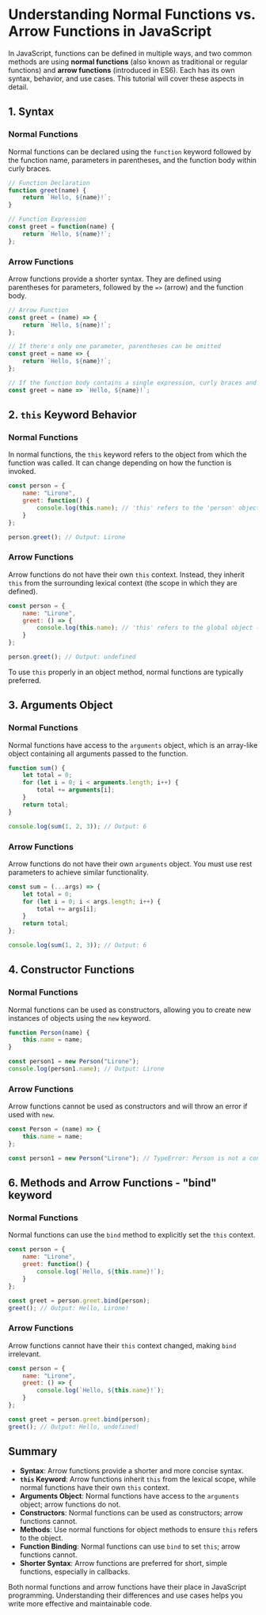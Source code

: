 
# Understanding Normal Functions vs. Arrow Functions in JavaScript

In JavaScript, functions can be defined in multiple ways, and two common methods are using **normal functions** (also known as traditional or regular functions) and **arrow functions** (introduced in ES6). Each has its own syntax, behavior, and use cases. This tutorial will cover these aspects in detail.

## 1. Syntax

### Normal Functions
Normal functions can be declared using the `function` keyword followed by the function name, parameters in parentheses, and the function body within curly braces.

```javascript
// Function Declaration
function greet(name) {
    return `Hello, ${name}!`;
}

// Function Expression
const greet = function(name) {
    return `Hello, ${name}!`;
};
```

### Arrow Functions
Arrow functions provide a shorter syntax. They are defined using parentheses for parameters, followed by the `=>` (arrow) and the function body.

```javascript
// Arrow Function
const greet = (name) => {
    return `Hello, ${name}!`;
};

// If there's only one parameter, parentheses can be omitted
const greet = name => {
    return `Hello, ${name}!`;
};

// If the function body contains a single expression, curly braces and 'return' can be omitted
const greet = name => `Hello, ${name}!`;
```

## 2. `this` Keyword Behavior

### Normal Functions
In normal functions, the `this` keyword refers to the object from which the function was called. It can change depending on how the function is invoked.

```javascript
const person = {
    name: "Lirone",
    greet: function() {
        console.log(this.name); // 'this' refers to the 'person' object
    }
};

person.greet(); // Output: Lirone
```

### Arrow Functions
Arrow functions do not have their own `this` context. Instead, they inherit `this` from the surrounding lexical context (the scope in which they are defined).

```javascript
const person = {
    name: "Lirone",
    greet: () => {
        console.log(this.name); // 'this' refers to the global object (or undefined in strict mode)
    }
};

person.greet(); // Output: undefined
```

To use `this` properly in an object method, normal functions are typically preferred.

## 3. Arguments Object

### Normal Functions
Normal functions have access to the `arguments` object, which is an array-like object containing all arguments passed to the function.

```javascript
function sum() {
    let total = 0;
    for (let i = 0; i < arguments.length; i++) {
        total += arguments[i];
    }
    return total;
}

console.log(sum(1, 2, 3)); // Output: 6
```

### Arrow Functions
Arrow functions do not have their own `arguments` object. You must use rest parameters to achieve similar functionality.

```javascript
const sum = (...args) => {
    let total = 0;
    for (let i = 0; i < args.length; i++) {
        total += args[i];
    }
    return total;
};

console.log(sum(1, 2, 3)); // Output: 6
```

## 4. Constructor Functions

### Normal Functions
Normal functions can be used as constructors, allowing you to create new instances of objects using the `new` keyword.

```javascript
function Person(name) {
    this.name = name;
}

const person1 = new Person("Lirone");
console.log(person1.name); // Output: Lirone
```

### Arrow Functions
Arrow functions cannot be used as constructors and will throw an error if used with `new`.

```javascript
const Person = (name) => {
    this.name = name;
};

const person1 = new Person("Lirone"); // TypeError: Person is not a constructor
```

## 6. Methods and Arrow Functions - "bind" keyword

### Normal Functions
Normal functions can use the `bind` method to explicitly set the `this` context.

```javascript
const person = {
    name: "Lirone",
    greet: function() {
        console.log(`Hello, ${this.name}!`);
    }
};

const greet = person.greet.bind(person);
greet(); // Output: Hello, Lirone!
```

### Arrow Functions
Arrow functions cannot have their `this` context changed, making `bind` irrelevant.

```javascript
const person = {
    name: "Lirone",
    greet: () => {
        console.log(`Hello, ${this.name}!`);
    }
};

const greet = person.greet.bind(person);
greet(); // Output: Hello, undefined!
```


## Summary

- **Syntax**: Arrow functions provide a shorter and more concise syntax.
- **`this` Keyword**: Arrow functions inherit `this` from the lexical scope, while normal functions have their own `this` context.
- **Arguments Object**: Normal functions have access to the `arguments` object; arrow functions do not.
- **Constructors**: Normal functions can be used as constructors; arrow functions cannot.
- **Methods**: Use normal functions for object methods to ensure `this` refers to the object.
- **Function Binding**: Normal functions can use `bind` to set `this`; arrow functions cannot.
- **Shorter Syntax**: Arrow functions are preferred for short, simple functions, especially in callbacks.

Both normal functions and arrow functions have their place in JavaScript programming. Understanding their differences and use cases helps you write more effective and maintainable code.
